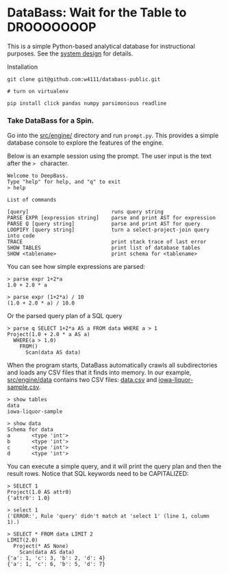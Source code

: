 # DataBass: Wait for the Table to DROOOOOOOP

This is a simple Python-based analytical database for instructional purposes.  See the [system design](./docs/design.md) for details.

Installation

    git clone git@github.com:w4111/databass-public.git

    # turn on virtualenv

    pip install click pandas numpy parsimonious readline

### Take DataBass for a Spin.  

Go into the [src/engine/](../src/engine) directory and run `prompt.py`.  This provides a simple database console to explore the features of the engine.  


Below is an example session using the prompt.  The user input is the text after the `> ` character.


	Welcome to DeepBass.
	Type "help" for help, and "q" to exit
	> help

	List of commands

	[query]                           runs query string
	PARSE EXPR [expression string]    parse and print AST for expression
	PARSE Q [query string]            parse and print AST for query
	LOOPIFY [query string]            turn a select-project-join query into code
	TRACE                             print stack trace of last error
	SHOW TABLES                       print list of database tables
	SHOW <tablename>                  print schema for <tablename>


You can see how simple expressions are parsed:

	> parse expr 1+2*a
	1.0 + 2.0 * a

	> parse expr (1+2*a) / 10
	(1.0 + 2.0 * a) / 10.0

Or the parsed query plan of a SQL query

	> parse q SELECT 1+2*a AS a FROM data WHERE a > 1
	Project(1.0 + 2.0 * a AS a)
	  WHERE(a > 1.0)
		FROM()
		  Scan(data AS data)


When the program starts, DataBass automatically crawls all subdirectories and loads any CSV files that it finds into memory.  In our example, [src/engine/data](../src/engine/data) contains two CSV files: [data.csv](../src/engine/data/data.csv) and [iowa-liquor-sample.csv](../src/engine/data/iowa-liquor-sample.csv).

	> show tables
	data
	iowa-liquor-sample

	> show data
	Schema for data
	a       <type 'int'>
	b       <type 'int'>
	c       <type 'int'>
	d       <type 'int'>

You can execute a simple query, and it will print the query plan and then the result rows.  Notice that SQL keywords need to be CAPITALIZED:

	> SELECT 1
	Project(1.0 AS attr0)
	{'attr0': 1.0}

	> select 1
	('ERROR:', Rule 'query' didn't match at 'select 1' (line 1, column 1).)

	> SELECT * FROM data LIMIT 2
	LIMIT(2.0)
	  Project(* AS None)
		Scan(data AS data)
	{'a': 1, 'c': 3, 'b': 2, 'd': 4}
	{'a': 1, 'c': 6, 'b': 5, 'd': 7}


